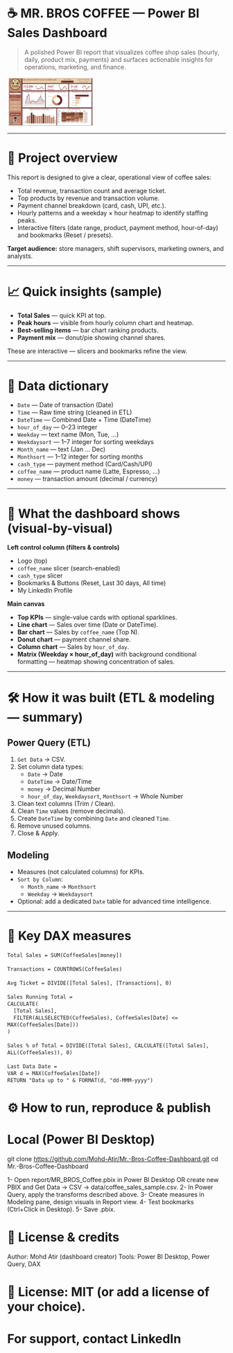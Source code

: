 # ☕ MR. BROS COFFEE — Power BI Sales Dashboard

> A polished Power BI report that visualizes coffee shop sales (hourly, daily, product mix, payments) and surfaces actionable insights for operations, marketing, and finance.

<div style="display: flex; flex-wrap: wrap; gap: 10px;">
 <img src="coffee.pdf" alt="Image 1" width="200">
</div>

---

# 🔎 Project overview
This report is designed to give a clear, operational view of coffee sales:
- Total revenue, transaction count and average ticket.
- Top products by revenue and transaction volume.
- Payment channel breakdown (card, cash, UPI, etc.).
- Hourly patterns and a weekday × hour heatmap to identify staffing peaks.
- Interactive filters (date range, product, payment method, hour-of-day) and bookmarks (Reset / presets).

**Target audience:** store managers, shift supervisors, marketing owners, and analysts.

---

# 📈 Quick insights (sample)
- **Total Sales** — quick KPI at top.  
- **Peak hours** — visible from hourly column chart and heatmap.  
- **Best-selling items** — bar chart ranking products.  
- **Payment mix** — donut/pie showing channel shares.  

These are interactive — slicers and bookmarks refine the view.

---

# 🧾 Data dictionary

- `Date` — Date of transaction (Date)  
- `Time` — Raw time string (cleaned in ETL)  
- `DateTime` — Combined Date + Time (DateTime)  
- `hour_of_day` — 0–23 integer  
- `Weekday` — text name (Mon, Tue, …)  
- `Weekdaysort` — 1–7 integer for sorting weekdays  
- `Month_name` — text (Jan … Dec)  
- `Monthsort` — 1–12 integer for sorting months  
- `cash_type` — payment method (Card/Cash/UPI)  
- `coffee_name` — product name (Latte, Espresso, …)  
- `money` — transaction amount (decimal / currency)

---

# 🧭 What the dashboard shows (visual-by-visual)

**Left control column (filters & controls)**  
- Logo (top)  
- `coffee_name` slicer (search-enabled)  
- `cash_type` slicer  
- Bookmarks & Buttons (Reset, Last 30 days, All time)
- My LinkedIn Profile

**Main canvas**  
- **Top KPIs** — single-value cards with optional sparklines.  
- **Line chart** — Sales over time (Date or DateTime).  
- **Bar chart** — Sales by `coffee_name` (Top N).  
- **Donut chart** — payment channel share.  
- **Column chart** — Sales by `hour_of_day`.  
- **Matrix (Weekday × hour_of_day)** with background conditional formatting — heatmap showing concentration of sales.  

---

# 🛠 How it was built (ETL & modeling — summary)

## Power Query (ETL)
1. `Get Data` → CSV.  
2. Set column data types:
   - `Date` → Date  
   - `DateTime` → Date/Time  
   - `money` → Decimal Number  
   - `hour_of_day`, `Weekdaysort`, `Monthsort` → Whole Number  
3. Clean text columns (Trim / Clean).  
4. Clean `Time` values (remove decimals).  
5. Create `DateTime` by combining `Date` and cleaned `Time`.  
6. Remove unused columns.  
7. Close & Apply.

## Modeling
- Measures (not calculated columns) for KPIs.  
- `Sort by Column`:  
  - `Month_name` → `Monthsort`  
  - `Weekday` → `Weekdaysort`  
- Optional: add a dedicated `Date` table for advanced time intelligence.

---

# 🧮 Key DAX measures
```dax
Total Sales = SUM(CoffeeSales[money])

Transactions = COUNTROWS(CoffeeSales)

Avg Ticket = DIVIDE([Total Sales], [Transactions], 0)

Sales Running Total =
CALCULATE(
  [Total Sales],
  FILTER(ALLSELECTED(CoffeeSales), CoffeeSales[Date] <= MAX(CoffeeSales[Date]))
)

Sales % of Total = DIVIDE([Total Sales], CALCULATE([Total Sales], ALL(CoffeeSales)), 0)

Last Data Date =
VAR d = MAX(CoffeeSales[Date])
RETURN "Data up to " & FORMAT(d, "dd-MMM-yyyy")
```
# ⚙️ How to run, reproduce & publish
# Local (Power BI Desktop)

git clone https://github.com/Mohd-Atir/Mr.-Bros-Coffee-Dashboard.git
cd Mr.-Bros-Coffee-Dashboard

1- Open report/MR_BROS_Coffee.pbix in Power BI Desktop OR create new PBIX and Get Data -> CSV → data/coffee_sales_sample.csv.
2- In Power Query, apply the transforms described above.
3- Create measures in Modeling pane, design visuals in Report view.
4- Test bookmarks (Ctrl+Click in Desktop).
5- Save .pbix.

# 📝 License & credits

Author: Mohd Atir (dashboard creator)
Tools: Power BI Desktop, Power Query, DAX

# 📄 License: MIT (or add a license of your choice).

# For support, contact LinkedIn
